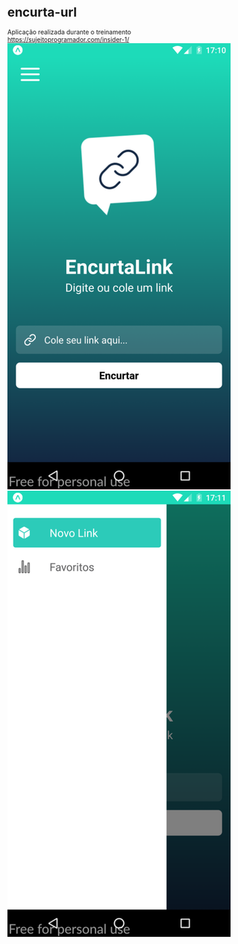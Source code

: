 # encurta-url
Aplicação realizada durante o treinamento https://sujeitoprogramador.com/insider-1/
![Screenshot](screenshot-2021-06-07_14.10.26.026.png)
![Screenshot](screenshot-2021-06-07_14.11.23.492.png)
